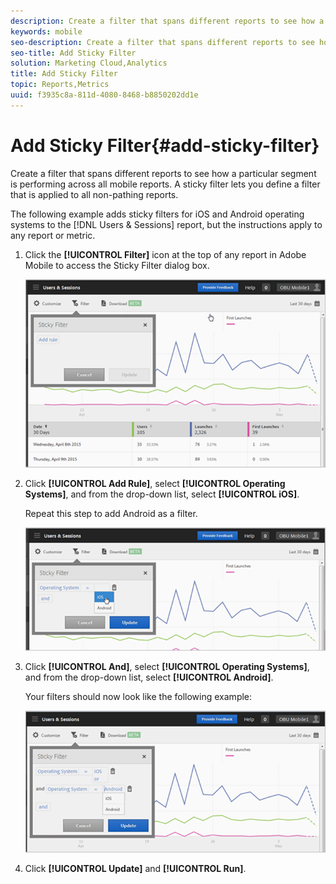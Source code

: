 ```yaml
---
description: Create a filter that spans different reports to see how a particular segment is performing across all mobile reports. A sticky filter lets you define a filter that is applied to all non-pathing reports.
keywords: mobile
seo-description: Create a filter that spans different reports to see how a particular segment is performing across all mobile reports. A sticky filter lets you define a filter that is applied to all non-pathing reports.
seo-title: Add Sticky Filter
solution: Marketing Cloud,Analytics
title: Add Sticky Filter
topic: Reports,Metrics
uuid: f3935c8a-811d-4080-8468-b8850202dd1e
---
```


# Add Sticky Filter{#add-sticky-filter}

Create a filter that spans different reports to see how a particular segment is performing across all mobile reports. A sticky filter lets you define a filter that is applied to all non-pathing reports.

The following example adds sticky filters for iOS and Android operating systems to the [!DNL Users & Sessions] report, but the instructions apply to any report or metric. 

1. Click the **[!UICONTROL Filter]** icon at the top of any report in Adobe Mobile to access the Sticky Filter dialog box.

   ![](assets/sticky-filters.png)

1. Click **[!UICONTROL Add Rule]**, select **[!UICONTROL Operating Systems]**, and from the drop-down list, select **[!UICONTROL iOS]**.

   Repeat this step to add Android as a filter.

   ![](assets/sticky2.png)

1. Click **[!UICONTROL And]**, select **[!UICONTROL Operating Systems]**, and from the drop-down list, select **[!UICONTROL Android]**.

   Your filters should now look like the following example:

   ![](assets/sticky3.png)

1. Click **[!UICONTROL Update]** and **[!UICONTROL Run]**.
